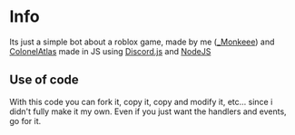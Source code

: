 # Info
Its just a simple bot about a roblox game, made by me ([_Monkeee](https://github.com/Monkeee-code)) and [ColonelAtlas](https://github.com/ColonelAtlas) made in JS using [Discord.js](https://discord.js.org/) and [NodeJS](https://nodejs.org/en)
## Use of code
With this code you can fork it, copy it, copy and modify it, etc... since i didn't fully make it my own. Even if you just want the handlers and events, go for it.
